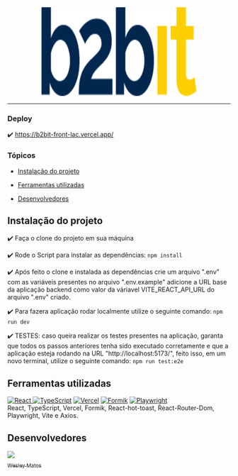 <div align="center">
   <img src="./src/assets/logo.png" alt="b2bit logo" width="350" height="200"/>
</div>

<hr>

### Deploy

:heavy_check_mark: https://b2bit-front-lac.vercel.app/

### Tópicos

- [Instalação do projeto](#instalação-do-projeto)

- [Ferramentas utilizadas](#ferramentas-utilizadas)

- [Desenvolvedores](#desenvolvedores)

## Instalação do projeto

:heavy_check_mark: Faça o clone do projeto em sua máquina

:heavy_check_mark: Rode o Script para instalar as dependências:
`npm install`

:heavy_check_mark: Após feito o clone e instalada as dependências crie um arquivo ".env" com as variáveis presentes no arquivo ".env.example" adicione a URL base da aplicação backend como valor da váriavel VITE_REACT_API_URL do arquivo ".env" criado.

:heavy_check_mark: Para fazera aplicação rodar localmente utilize o seguinte comando:
`npm run dev`

:heavy_check_mark: TESTES: caso queira realizar os testes presentes na aplicação, garanta que todos os passos anteriores tenha sido executado corretamente e que a aplicação esteja rodando na URL "http://localhost:5173/", feito isso, em um novo terminal, utilize o seguinte comando:
`npm run test:e2e`

###

## Ferramentas utilizadas

<div> 
<a href="https://pt-br.reactjs.org/"> <img src="https://encrypted-tbn0.gstatic.com/images?q=tbn:ANd9GcQc2Y2gmQB5zuaBd1AfN_AyEgoTgxPF65i7GwlvrbnnP_RUlubieG19WFnonCtS4ZfAox4&usqp=CAU" alt="React" width="40" height="40"/>
</a>
<a href="https://www.typescriptlang.org/"><img src="https://upload.wikimedia.org/wikipedia/commons/thumb/4/4c/Typescript_logo_2020.svg/2048px-Typescript_logo_2020.svg.png" alt="TypeScript" width="40" height="40"/></a>  
<a href="https://vercel.com/dashboard"><img src="https://www.svgrepo.com/show/327408/logo-vercel.svg" alt="Vercel" width="40" height="40"/></a> 
<a href="https://formik.org/docs/overview"><img src="https://encrypted-tbn0.gstatic.com/images?q=tbn:ANd9GcSdxgmwiwbIyfIFDIbTgO1jgAeFazePqJ_YJn52pEWNaQ&s" alt="Formik" width="40" height="40"/></a>  
<a href="https://playwright.dev/"><img src="https://testingwithrenata.com/wp-content/uploads/2023/03/playwright-logo.png" alt="Playwright" width="40" height="40"/></a> 
</div>

<div>React, TypeScript, Vercel, Formik, React-hot-toast, React-Router-Dom, Playwright, Vite e Axios.</div>

###

## Desenvolvedores

[<img src="https://avatars.githubusercontent.com/u/104766684?v=4" width=115><br><sub>Wesley Matos</sub>](https://github.com/wesleydematos)
